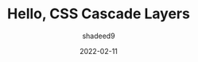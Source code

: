 ---
author: shadeed9
date: 2022-02-11
tags:
  - css
  - cascade
target_url: https://ishadeed.com/article/cascade-layers/
title: Hello, CSS Cascade Layers
---